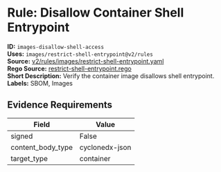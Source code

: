 # Rule: Disallow Container Shell Entrypoint  
**ID:** `images-disallow-shell-access`  
**Uses:** `images/restrict-shell-entrypoint@v2/rules`  
**Source:** [v2/rules/images/restrict-shell-entrypoint.yaml](https://github.com/scribe-public/sample-policies/v2/rules/images/restrict-shell-entrypoint.yaml)  
**Rego Source:** [restrict-shell-entrypoint.rego](https://github.com/scribe-public/sample-policies/v2/rules/images/restrict-shell-entrypoint.rego)  
**Short Description:** Verify the container image disallows shell entrypoint.  
**Labels:** SBOM, Images  

## Evidence Requirements  
| Field | Value |
|-------|-------|
| signed | False |
| content_body_type | cyclonedx-json |
| target_type | container |

